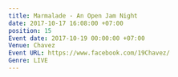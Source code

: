 ```yaml
---
title: Marmalade - An Open Jam Night
date: 2017-10-17 16:08:00 +07:00
position: 15
Event date: 2017-10-19 00:00:00 +07:00
Venue: Chavez
Event URL: https://www.facebook.com/19Chavez/
Genre: LIVE
---
```


